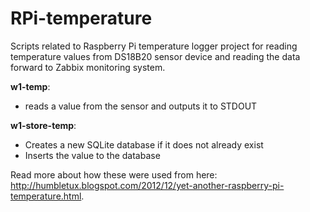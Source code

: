 RPi-temperature
===============

Scripts related to Raspberry Pi temperature logger project for reading temperature values from DS18B20 sensor device and reading the data forward to Zabbix monitoring system.

__w1-temp__:
  - reads a value from the sensor and outputs it to STDOUT

__w1-store-temp__:
  - Creates a new SQLite database if it does not already exist
  - Inserts the value to the database

Read more about how these were used from here: <http://humbletux.blogspot.com/2012/12/yet-another-raspberry-pi-temperature.html>.
